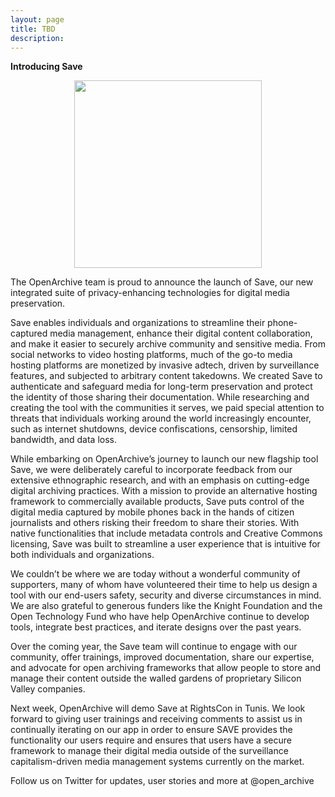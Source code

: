 ```yaml
---
layout: page
title: TBD
description: 
---
```


<b>Introducing Save</b><br>

<p><figure><center>
  <img width="300" src="https://github.com/OpenArchive/open-archive.org2019/blob/master/images/Save_Logo.png"/>
</center></figure>

<p>The OpenArchive team is proud to announce the launch of <span class="appName">Save</span></a>, our new integrated suite of privacy-enhancing technologies for digital media preservation.

<span class="appName">Save</span></a> enables individuals and organizations to streamline their phone-captured media management, enhance their digital content collaboration, and make it easier to securely archive community and sensitive media. From social networks to video hosting platforms, much of the go-to media hosting platforms are monetized by invasive adtech, driven by surveillance features, and subjected to arbitrary content takedowns. We created <span class="appName">Save</span></a>  to authenticate and safeguard media for long-term preservation and protect the identity of those sharing their documentation. While researching and creating the tool with the communities it serves, we paid special attention to threats that individuals working around the world increasingly encounter, such as internet shutdowns, device confiscations, censorship, limited bandwidth, and data loss.

While embarking on OpenArchive’s journey to launch our new flagship tool <span class="appName">Save</span></a>, we were deliberately careful to incorporate feedback from our extensive ethnographic research, and with an emphasis on cutting-edge digital archiving practices. With a mission to provide an alternative hosting framework to commercially available products, <span class="appName">Save</span></a> puts control of the digital media captured by mobile phones back in the hands of citizen journalists and others risking their freedom to share their stories. With native functionalities that include metadata controls and Creative Commons licensing, <span class="appName">Save</span></a> was built to streamline a user experience that is intuitive for both individuals and organizations.

We couldn’t be where we are today without a wonderful community of supporters, many of whom have volunteered their time to help us design a tool with our end-users safety, security and diverse circumstances in mind. We are also grateful to generous funders like the Knight Foundation and the Open Technology Fund who have help OpenArchive continue to develop tools, integrate best practices, and iterate designs over the past years. 

Over the coming year, the <span class="appName">Save</span></a> team will continue to engage with our community, offer trainings, improved documentation, share our expertise, and advocate for open archiving frameworks that allow people to store and manage their content outside the walled gardens of proprietary Silicon Valley companies.

Next week, OpenArchive will demo <span class="appName">Save</span></a> at RightsCon in Tunis. We look forward to giving user trainings and receiving comments to assist us in continually iterating on our app in order to ensure SAVE provides the functionality our users require and ensures that users have a secure framework to manage their digital media outside of the surveillance capitalism-driven media management systems currently on the market.


<p>Follow us on Twitter for updates, user stories and more at @open_archive


</p>


